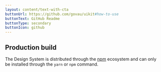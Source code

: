 ```yaml
---
layout: content/text-with-cta
buttonUrl: https://github.com/govau/uikit#how-to-use
buttonText: GitHub Readme
buttonType: secondary
buttonIcon: github
---
```


## Production build

The Design System is distributed through the [npm](ttps://www.npmjs.com) ecosystem and can only be installed through the `yarn` or `npm` command.
